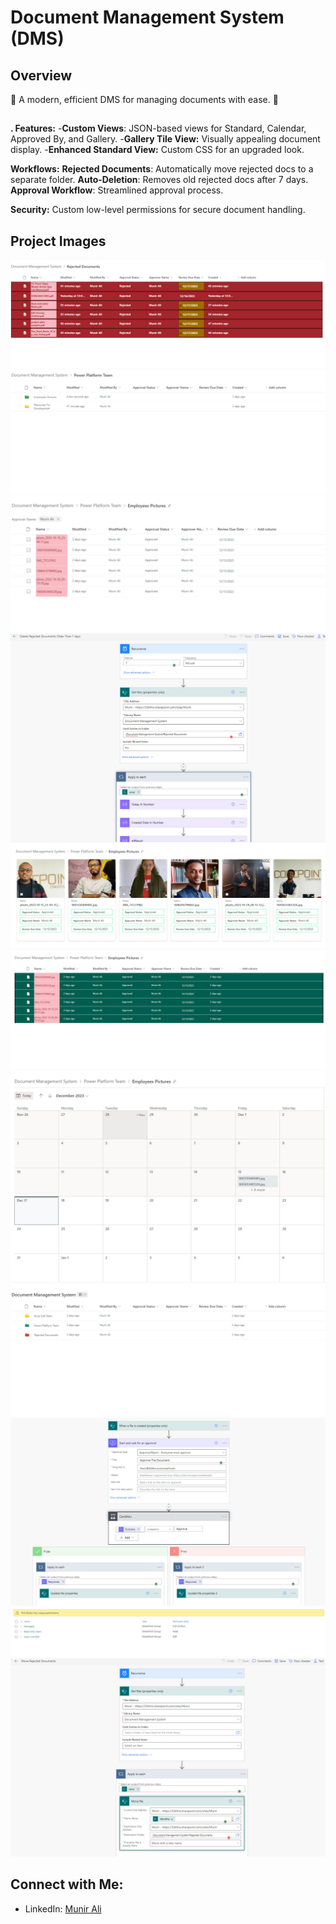 # Document Management System (DMS)

## Overview

🚀 A modern, efficient DMS for managing documents with ease. 🚀

##

**. Features:**
-**Custom Views**: JSON-based views for Standard, Calendar, Approved By, and Gallery.
-**Gallery Tile View:** Visually appealing document display.
-**Enhanced Standard View:** Custom CSS for an upgraded look.

**Workflows:**
**Rejected Documents**: Automatically move rejected docs to a separate folder.
**Auto-Deletion**: Removes old rejected docs after 7 days.
**Approval Workflow**: Streamlined approval process.

**Security:**
  Custom low-level permissions for secure document handling.
  
## Project Images 
**![Image Alt text](Images/photo_10_2023-12-17_12-41-37.jpg)**
**![Image Alt text](Images/photo_11_2023-12-17_12-41-37.jpg)**
**![Image Alt text](Images/photo_12_2023-12-17_12-41-37.jpg)**
**![Image Alt text](Images/photo_13_2023-12-17_12-41-37.jpg)**
**![Image Alt text](Images/photo_1_2023-12-17_12-41-37.jpg)**
**![Image Alt text](Images/photo_2_2023-12-17_12-41-37.jpg)**
**![Image Alt text](Images/photo_3_2023-12-17_12-41-37.jpg)**
**![Image Alt text](Images/photo_6_2023-12-17_12-41-37.jpg)**
**![Image Alt text](Images/photo_7_2023-12-17_12-41-37.jpg)**
**![Image Alt text](Images/photo_8_2023-12-17_12-41-37.jpg)**
**![Image Alt text](Images/photo_9_2023-12-17_12-41-37.jpg)**

## Connect with Me:

- LinkedIn: [Munir Ali ](https://www.linkedin.com/in/munir-ali-7b9607234/)


